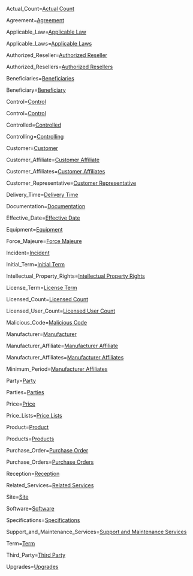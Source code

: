 Actual_Count=<a href="#Def.Actual_Count.Sec" class="definedterm">Actual Count</a>

Agreement=<a href="#Def.Agreement.Sec" class="definedterm">Agreement</a>

Applicable_Law=<a href="#Def.Applicable_Law.Sec" class="definedterm">Applicable Law</a>

Applicable_Laws=<a href="#Def.Applicable_Law.Sec" class="definedterm">Applicable Laws</a>

Authorized_Reseller=<a href="#Def.Authorized_Reseller.Sec" class="definedterm">Authorized Reseller</a>

Authorized_Resellers=<a href="#Def.Authorized_Reseller.Sec" class="definedterm">Authorized Resellers</a>

Beneficiaries=<a href="#Def.Beneficiaries.Sec" class="definedterm">Beneficiaries</a>

Beneficiary=<a href="#Def.Beneficiary.Sec" class="definedterm">Beneficiary</a>

Control=<a href="#Def.Control.Sec" class="definedterm">Control</a>

Control=<a href='#Control.Def'>Control</a>

Controlled=<a href="#Def.Controlled.Sec" class="definedterm">Controlled</a>

Controlling=<a href="#Def.Controlling.Sec" class="definedterm">Controlling</a>

Customer=<a href="#Def.Customer.Sec" class="definedterm">Customer</a>

Customer_Affiliate=<a href="#Def.Customer_Affiliate.Sec" class="definedterm">Customer Affiliate</a>

Customer_Affiliates=<a href="#Def.Customer_Affiliates.Sec" class="definedterm">Customer Affiliates</a>

Customer_Representative=<a href="#Def.Customer_Representative.Sec" class="definedterm">Customer Representative</a>

Delivery_Time=<a href="#Def.Delivery_Time.Sec" class="definedterm">Delivery Time</a>

Documentation=<a href="#Def.Documentation.Sec" class="definedterm">Documentation</a>

Effective_Date=<a href="#Def.Effective_Date.Sec" class="definedterm">Effective Date</a>

Equipment=<a href="#Def.Equipment.Sec" class="definedterm">Equipment</a>

Force_Majeure=<a href="#Def.Force_Majeure.Sec" class="definedterm">Force Majeure</a>

Incident=<a href="#Def.Incident.Sec" class="definedterm">Incident</a>

Initial_Term=<a href="#ProductAndService.Sec" class="definedterm">Initial Term</a>

Intellectual_Property_Rights=<a href="#Def.Intellectual_Property_Rights.Sec" class="definedterm">Intellectual Property Rights</a>

License_Term=<a href="#Def.License_Term.Sec" class="definedterm">License Term</a>

Licensed_Count=<a href="#Def.Licensed_Count.Sec" class="definedterm">Licensed Count</a>

Licensed_User_Count=<a href="#Def.Licensed_User_Count.Sec" class="definedterm">Licensed User Count</a>

Malicious_Code=<a href="#Def.Malicious_Code.Sec" class="definedterm">Malicious Code</a>

Manufacturer=<a href="#Def.Manufacturer.Sec" class="definedterm">Manufacturer</a>

Manufacturer_Affiliate=<a href="#Def.Manufacturer_Affiliate.Sec" class="definedterm">Manufacturer Affiliate</a>

Manufacturer_Affiliates=<a href="#Def.Manufacturer_Affiliate.Sec" class="definedterm">Manufacturer Affiliates</a>

Minimum_Period=<a href="#Def.Manufacturer_Affiliate.Sec" class="definedterm">Manufacturer Affiliates</a>

Party=<a href="#Def.Party.Sec" class="definedterm">Party</a>

Parties=<a href="#Def.Party.Sec" class="definedterm">Parties</a>

Price=<a href="#Def.Price.Sec" class="definedterm">Price</a>

Price_Lists=<a href="#Def.Price_Lists.Sec" class="definedterm">Price Lists</a>

Product=<a href="#Def.Product.Sec" class="definedterm">Product</a>

Products=<a href="#Def.Products.Sec" class="definedterm">Products</a>

Purchase_Order=<a href="#Def.Purchase_Order.Sec" class="definedterm">Purchase Order</a>

Purchase_Orders=<a href="#Def.Purchase_Orders.Sec" class="definedterm">Purchase Orders</a>

Reception=<a href="#Def.Reception.Sec" class="definedterm">Reception</a>

Related_Services=<a href="#Def.Related_Services.Sec" class="definedterm">Related Services</a>

Site=<a href="#Def.Site.Sec" class="definedterm">Site</a>

Software=<a href="#Def.Software.Sec" class="definedterm">Software</a>

Specifications=<a href="#Def.Specifications.Sec" class="definedterm">Specifications</a>

Support_and_Maintenance_Services=<a href="#Def.Support_and_Maintenance_Services.Sec" class="definedterm">Support and Maintenance Services</a>

Term=<a href="#Term.Sec" class="definedterm">Term</a>

Third_Party=<a href="#Def.Third_Party.Sec" class="definedterm">Third Party</a>

Upgrades=<a href="#Def.Upgrades.Sec" class="definedterm">Upgrades</a>

